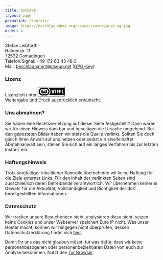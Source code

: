 ```yaml
---
title: Kontakt
layout: page
permalink: /kontakt/
image: https://beschlagnahmt.org/assets/cover/acab_og.jpg
order: 4
---
```

Stefan Leibfarth   
Haldenstr. 11   
72532 Gomadingen  
Telefon/Signal: +49 172 63 43 48 0   
Mail: [beschlagnahmt@riseup.net](mailto:beschlagnahmt@riseup.net) ([GPG-Key](/assets/pages/pubkey.asc))

### Lizenz ###

Lizenziert unter [![WTFPL](/assets/pages/wtfpl-badge.png)](http://www.wtfpl.net/about/)   
Weitergabe und Druck ausdrücklich erwünscht.

### Uns abmahnen? ###

Sie haben eine Rechtsverletzung auf dieser Seite festgestellt? Dann wären wir für einen Hinweis dankbar und beseitigen die Ursache umgehend. Bei den geposteten Bilder haben wir stets die Quelle verlinkt. Sollten Sie doch gleich Ihren Anwalt auf uns hetzen oder selbst ein zweifelhafter Abmahnanwalt sein, stellen Sie sich auf ein langes Verfahren bis zur letzten Instanz ein.

### Haftungshinweis ###

Trotz sorgfältiger inhaltlicher Kontrolle übernehmen wir keine Haftung für die Ziele externer Links. Für den Inhalt der verlinkten Seiten sind ausschließlich deren Betreibende verantwortlich. Wir übernehmen keinerlei Gewähr für die Aktualität, Vollständigkeit und Richtigkeit der dort bereitgestellten Informationen.

### Datenschutz ###

Wir tracken unsere Besuchenden nicht, analysieren diese nicht, setzen keine Cookies und unser Webserver speichert Eure IP nicht. Was unser Hoster macht, können wir hingegen nicht überprüfen, dessen Datenschutzerklärung findet sich [hier](https://www.server4you.de/index.php?id=327#datenschutzerkl%C3%A4rung).

Damit Ihr uns das nicht glauben müsst, tut was dafür, dass wir keine personenbezogenen oder personenbeziehbaren Daten von euch zur Analyse bekommen: Nutzt den [Tor Browser](https://torproject.org).

